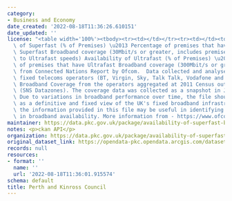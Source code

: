 ```yaml
---
category:
- Business and Economy
date_created: '2022-08-18T11:36:26.610151'
date_updated: ''
license: "<table width='100%'><tbody><tr><td></td></tr><tr><td></td><td>Availability\
  \ of Superfast (% of Premises) \u2013 Percentage of premises that have at least\
  \ Superfast Broadband coverage (30Mbit/s or greater, includes premises with access\
  \ to Ultrafast speeds) Availability of Ultrafast (% of Premises) \u2013 Percentage\
  \ of premises that have Ultrafast Broadband coverage (300Mbit/s or greater) Sourced\
  \ from Connected Nations Report by Ofcom.  Data collected and analysed from major\
  \ fixed telecoms operators (BT, Virgin, Sky, Talk Talk, Vodafone and KCOM).  Contains\
  \ Broadband Coverage from the operators aggregated at 2011 Census output area level\
  \ (SNS Datazones). The coverage data was collected as a snapshot in January 2018.\
  \ Due to variations in broadband performance over time, the file should not be regarded\
  \ as a definitive and fixed view of the UK's fixed broadband infrastructure. However,\
  \ the information provided in this file may be useful in identifying variations\
  \ in broadband availability. More information from - https://www.ofcom.org.uk/research-and-data/multi-sector-research/infrastructure-research/connected-nations-update-spring-2018</td></tr></tbody></table>"
maintainer: https://data.pkc.gov.uk/package/availability-of-superfast-broadband-in-pkc
notes: <p>ckan API</p>
organization: https://data.pkc.gov.uk/package/availability-of-superfast-broadband-in-pkc
original_dataset_link: https://opendata-pkc.opendata.arcgis.com/datasets/e6e7993e5ed446738eb95d0531785025_0.zip?outSR=%7B%22latestWkid%22%3A27700%2C%22wkid%22%3A27700%7D
records: null
resources:
- format: ''
  name: ''
  url: '2022-08-18T11:36:01.915574'
schema: default
title: Perth and Kinross Council
---
```

